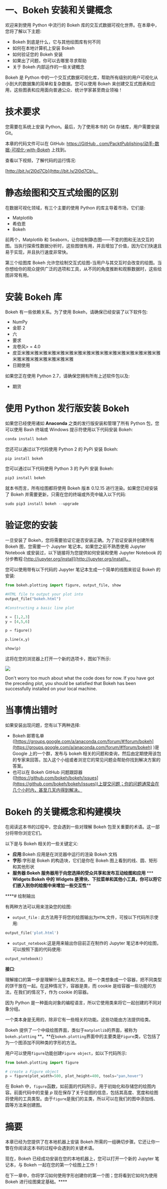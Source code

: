# 一、Bokeh 安装和关键概念

欢迎来到使用 Python 中流行的 Bokeh 库的交互式数据可视化世界。在本章中，您将了解以下主题:

*   Bokeh 到底是什么，它与其他绘图库有何不同
*   如何在本地计算机上安装 Bokeh
*   如何验证您的 Bokeh 安装
*   如果出了问题，你可以去哪里寻求帮助
*   关于 Bokeh 内部运作的一些关键概念

Bokeh 是 Python 中的一个交互式数据可视化库，帮助所有级别的用户可视化从小到大的数据集的简单和复杂数据。您可以使用 Bokeh 来创建交互式图表和应用，这些图表和应用面向普通公众、统计学家甚至商业领袖！

# 技术要求

您需要在系统上安装 Python。最后，为了使用本书的 Git 存储库，用户需要安装 Git。

本章的代码文件可以在 GitHub:
[https://GitHub . com/PacktPublishing/动手-数据-可视化-with-Bokeh](https://github.com/PacktPublishing/Hands-on-Data-Visualization-with-Bokeh) 上找到。

查看以下视频，了解代码的运行情况:

[http://bit.ly/2l0d7Cb](http://bit.ly/2l0d7Cb)。

# 静态绘图和交互式绘图的区别

在数据可视化领域，有三个主要的使用 Python 的库主导着市场，它们是:

*   Matplotlib
*   希伯恩
*   Bokeh

前两个，Matplotlib 和 Seaborn，让你绘制静态图——不变的图和无法交互的图。当执行探索性数据分析时，这些图很有用，并且增加了价值，因为它们快速且易于实现，并且执行速度非常快。

第三个绘图库 Bokeh 允许您绘制交互式绘图-当用户与其交互时会改变的绘图。当你想给你的观众提供广泛的选项和工具，从不同的角度推断和观察数据时，这些绘图非常有用。

# 安装 Bokeh 库

Bokeh 有一些依赖关系。为了使用 Bokeh，请确保已经安装了以下软件包:

*   NumPy
*   金耶 2
*   六
*   要求
*   龙卷风> = 4.0
*   皮亚米雅米雅米雅米雅米雅米雅米雅米雅米雅米雅米雅米雅米雅米雅米雅米雅米雅米雅米雅米雅米雅米雅米雅
*   日期使用

如果您正在使用 Python 2.7，请确保您拥有所有上述软件包以及:

*   期货

# 使用 Python 发行版安装 Bokeh

如果您已经使用诸如 **Anaconda** 之类的发行版安装和管理了所有 Python 包，您可以使用 Bash 终端或 Windows 提示符使用以下代码安装 Bokeh:

```py
conda install bokeh
```

您还可以通过以下代码使用 Python 2 的 PyPi 安装 Bokeh:

```py
pip install bokeh
```

您可以通过以下代码使用 Python 3 的 PyPi 安装 Bokeh:

```py
pip3 install bokeh
```

就本书而言，所有绘图都将使用 Bokeh 版本 0.12.15 进行渲染。如果您已经安装了 Bokeh 并需要更新，只需在您的终端或外壳中输入以下代码:

```py
sudo pip3 install bokeh --upgrade
```

# 验证您的安装

一旦安装了 Bokeh，您将需要验证它是否安装正确。为了验证安装并创建所有 Bokeh 图，您需要一个 Jupyter 笔记本。如果您之前不熟悉使用 Jupyter Notebook 或安装过，以下链接将为您提供如何安装和使用 Jupyter Notebook 的分步教程:[http://jupyter.org/install](http://jupyter.org/install)。

您可以使用带有以下代码的 Jupyter 笔记本生成一个简单的线图来验证 Bokeh 的安装:

```py
from bokeh.plotting import figure, output_file, show

#HTML file to output your plot into
output_file("bokeh.html")

#Constructing a basic line plot 

x = [1,2,3]
y = [4,5,6]

p = figure()

p.line(x,y)

show(p)
```

这将在您的浏览器上打开一个新的选项卡，图如下所示:

![](img/00005.jpeg)

Don't worry too much about what the code does for now. If you have got the preceding plot, you should be satisfied that Bokeh has been successfully installed on your local machine.

# 当事情出错时

如果安装出现问题，您有以下两种选择:

*   Bokeh 邮寄名单([https://groups.google.com/a/anaconda.com/forum/#!forum/bokeh](https://groups.google.com/a/anaconda.com/forum/#!forum/bokeh) )是 Google 上的一个群，发布与 bokeh 相关的问题和查询，然后由定期使用该包的专家来回答。加入这个小组或者浏览它的常见问题会帮助你找到解决方案的答案。
*   也可以在 Bokeh GitHub 问题跟踪器([https://github.com/bokeh/bokeh/issues](https://github.com/bokeh/bokeh/issues))上提交问题；你的问题通常会在几个小时内，甚至几天内得到解决。

# Bokeh 的关键概念和构建模块

在阅读这本书的过程中，您会遇到一些对理解 Bokeh 包至关重要的术语。这一部分将带你浏览它们。

以下是与 Bokeh 相关的一些关键定义:

*   **应用**:Bokeh 应用是在浏览器中运行的渲染 Bokeh 文档
*   **字形**:字形是 Bokeh 的构造块，它们是你在 Bokeh 图上看到的线、圆、矩形和其他形状
*   **服务器**:**Bokeh 服务器用于向您选择的受众共享和发布互动绘图和应用**
***   **Widgets**:**Bokeh 中的 Widgets 是滑块、下拉菜单和其他小工具，你可以将它们嵌入到你的绘图中来增加一些交互性****

 ****# 绘制输出

有两种方法可以用来渲染您的绘图:

*   `output_file` : 此方法用于将您的绘图输出为`HTML`文件，可按以下代码所示使用:

```py
output_file('plot.html')
```

*   `output_notebook`:这是用来输出你目前正在制作的 Jupyter 笔记本中的绘图，可以按照下面的代码使用:

```py
output_notebook()
```

**接口**:

理解接口的第一步是理解什么是类和方法。把一个类想象成一个容器，把不同类型的饼干放在一起。在这种情况下，容器是类，而 cookie 是给容器一些功能的方法，在我们的情况下，作为 cookie 的容器。

因为 Python 是一种面向对象的编程语言，所以它使用类来将它一起创建的不同对象分组。

一个类本身是无用的，除非它有一些相关的功能。这些功能由方法提供给类。

Bokeh 提供了一个中级绘图界面，类似于`matplotlib`的界面，被称为`bokeh.plotting` **。**在`bokeh.plotting`界面中的主要类是`Figure`类，它包括了为一个图添加不同种类的字形的方法。

用户可以使用`figure`功能创建`Figure object`，如以下代码所示:

```py
from bokeh.plotting import figure

# create a Figure object
p = figure(plot_width=500, plot_height=400, tools="pan,hover")
```

在 Bokeh 中，`figure`函数，如前面的代码所示，用于初始化和存储您的绘图内容。前面代码中的变量 *p* 现在保存了关于绘图的信息，包括其高度、宽度和绘图将使用的工具类型。由于`figure`是我们的主类，所以可以在我们的图中添加线、圆等方法来创建图。

# 摘要

本章已经为您提供了在本地机器上安装 Bokeh 所需的一组确切步骤。它还让你一瞥在你阅读这本书的过程中会遇到的关键术语。

现在，Bokeh 已经成功安装在您的本地机器上，您可以打开一个新的 Jupyter 笔记本，与 Bokeh 一起在您的第一个绘图上工作！

在下一章中，你将学习如何使用字形创建你的第一个图；您将看到它如何为使用 Bokeh 进行绘图奠定基础。****